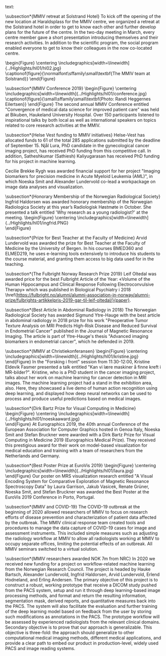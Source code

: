 text:

\subsection*{MMIV retreat at Solstrand Hotel}
To kick off the opening of the new location at Haraldsplass for the MMIV centre, we organized a retreat at the Solstrand hotel in order to get to know each other and further develop plans for the future of the centre. In the two-day meeting in March, every centre member gave a short presentation introducing themselves and their research activities. In addition to the scientific program, the social program enabled everyone to get to know their colleagues in the now co-located centre.

\begin{Figure}
    \centering
	\includegraphics[width=\linewidth]{../Highlights/hl01/hl02.jpg}  
	\captionof{figure}{\normalfont\sffamily\small\textbf{The MMIV team at Solstrand}}
\end{Figure}

\subsection*{MMIV Conference 2019}
\begin{Figure}
    \centering
	\includegraphics[width=\linewidth]{../Highlights/hl01/conference.jpg}  
	\captionof{figure}{\small\sffamily\small\textbf{Photo: Randi Heggernes Eilertsen}}
\end{Figure}
The second annual MMIV Conference entitled "Convergence of medical data science for improved patient care" was held at Bikuben, Haukeland University Hospital. Over 150 participants listened to inspirational talks by both local as well as international speakers on topics related to core research activities at the MMIV.


\subsection*{Helse Vest funding to MMIV initiatives}
Helse-Vest has allocated funds to 61 of the total 285 applications submitted by the deadline of September 15. Njål Lura, PhD candidate in the gynecological cancer imaging project, has received PhD funding from this competitive call. In addition, Satheshkumar (Sathiesh) Kaliyugarasan has received PhD funding for his project in machine learning.

Cecilie Brekke Rygh was awarded financial support for her project "Imaging biomarkers for precision medicine in Acute Myeloid Leukemia (AML)", in which Noeska Smit and Alexander Lundervold co-lead a workpackage on image data analyses and visualization. 

\subsection*{Honorary Membership of the Norwegian Radiological Society}
Ingfrid Haldorsen was awarded honorary membership of the Norwegian Radiologica Society at this year’s Radiologisk Høstmøte in October. She presented a talk entitled 'Why research as a young radiologist?' at the meeting. 
\begin{Figure}
    \centering
	\includegraphics[width=\linewidth]{../Highlights/hl01/ingfrid.PNG}  
\end{Figure}


\subsection*{Prize for Best Teacher at the Faculty of Medicine}
Arvid Lundervold was awarded the prize for Best Teacher at the Faculty of Medicine by the University of Bergen. In his courses BMED360 and ELMED219, he uses e-learning tools extensively to introduce his students to the course material, and granting them access to big data used for in the teaching. 

\subsection*{The Fulbright Norway Research Prize 2019}
Leif Oltedal was awarded price for the best Fulbright Article of the Year: «Volume of the Human Hippocampus and Clinical Response Following Electroconvulsive Therapy» which was published in Biological Psychiatry i 2018 \href{https://fulbright.no/alumni/alumni-association-in-norway/alumni-prize/fulbrights-artikkelpris-2019-gar-til-leif-oltedal/}{paper}.


\subsection*{Best Article in Abdominal Radiology in 2018}
The Norwegian Radiological Society has awarded Sigmund Ytre-Hauge with the best article in abdominal radiology in 2018 prize for his work "Preoperative Tumor Texture Analysis on MRI Predicts High-Risk Disease and Reduced Survival in Endometrial Cancer" published in the Journal of Magnetic Resonance Imaging. The article is part of Ytre-Hauge's thesis "Advanced imaging biomarkers in endometrial cancer", which he defended in 2019.


\subsection*{MMIV at Christiekonferansen}
\begin{Figure}
    \centering
	\includegraphics[width=\linewidth]{../Highlights/hl01/kristine.jpg}  
\end{Figure}
In the "Forsking i front" session from 11:30-12:00, Kristine Eldevik Fasmer presented a talk entitled "Kan vi lære maskiner å finne kreft i MR-bilder?". Kristine, who is a PhD student in the cancer imaging project, talks about her work on machine learning for cancer detection in MRI images. The machine learning project had a stand in the exhibition area, also. Here, they showcased a live demo of human action recognition using deep learning, and displayed how deep neural networks can be used to process and produce useful predictions based on medical images.



\subsection*{Dirk Bartz Prize for Visual Computing in Medicine}
\begin{Figure}
    \centering
	\includegraphics[width=\linewidth]{../Highlights/hl01/noeskaaward.jpg}  
\end{Figure}
At Eurographics 2019, the 40th annual Conference of the European Association for Computer Graphics hosted in Genoa Italy, Noeska Smit and Stefan Bruckner were awarded with a Dirk Bartz Prize for Visual Computing in Medicine 2019 (Eurographics Medical Prize). They received this prestigious award for their work on model-based visualization for medical education and training with a team of researchers from the Netherlands and Germany. 


\subsection*{Best Poster Prize at EuroVis 2019}
\begin{Figure}
    \centering
	\includegraphics[width=\linewidth]{../Highlights/hl01/laura.jpg}  
\end{Figure}
Our poster on MRS visualization research entitled "A Visual Encoding System for Comparative Exploration of Magnetic Resonance Spectroscopy Data" by Laura Garrison, Jakub Vasicek, Renate Grüner, Noeska Smit, and Stefan Bruckner was awarded the Best Poster at the EuroVis 2019 Conference in Porto, Portugal.


\subsection*{MMIV and COVID-19}
The COVID-19 outbreak at the beginning of 2020 allowed researchers of MMIV to focus on research efforts of disease prevention and characterization of patient data affected by the outbreak. The MMIV clinical response team created tools and procedures to manage the data capture of COVID-19 cases for image and assessment instruments. This included simple measures such as adjusting the radiology workflow at MMIV to allow all radiologists working at MMIV to occupy separate offices, limiting the potential effects of an outbreak. All MMIV seminars switched to a virtual solution.

\subsection*{MMIV researchers awarded NOK 7m from NRC}
In 2020 we received new funding for a project on workflow-related machine learning from the Norwegian Research Council. The project is headed by Hauke Bartsch, Alexander Lundervold, Ingfrid Haldorsen, Arvid Lundervold, Erlend Hodneland, and Erling Andersen. The primary objective of this project is to construct a robust, working prototype that receive a DICOM study pushed from the PACS system, setup and run it through deep learning-based image processing methods, and format and return the resulting information, segmentation mask, derived reports, and quantitative measures back into the PACS. The system will also facilitate the evaluation and further training of the deep learning model based on feedback from the user by storing such modifications as annotations in the PACS. The prototype workflow will be assessed by experienced radiologists from the relevant clinical domains. Secondary objective is to prove that our approach is generalizable. This objective is three-fold: the approach should generalize to other computational medical imaging methods, different medical applications, and provide a clear path to embed our product in production-level, widely used PACS and image reading systems.